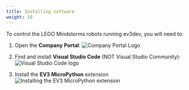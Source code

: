 ```yaml
---
title: Installing software
weight: 10
---
```


To control the LEGO Mindstorms robots running ev3dev, you will need to:
1. Open the **Company Portal**:
    ![Company Portal Logo](https://image.winudf.com/v2/image1/Y29tLm1pY3Jvc29mdC53aW5kb3dzaW50dW5lLmNvbXBhbnlwb3J0YWxfaWNvbl8xNjEwNDgyMDcyXzA1MQ/icon.png?w=&fakeurl=1)

2. Find and install **Visual Studio Code** (NOT Visual Studio Community):
    ![Visual Studio Code logo](../Visual_Studio_Code_1.35_icon.svg)

3. Install the **EV3 MicroPython** extension
    ![Installing the EV3 MicroPython extension](https://pybricks.com/ev3-micropython/_images/store_label.png)
